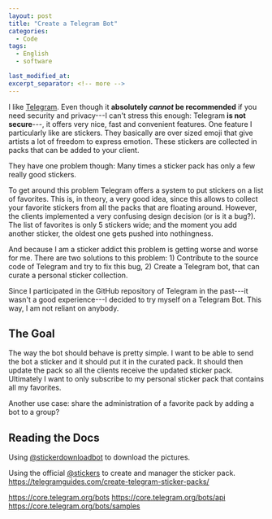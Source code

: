 ```yaml
---
layout: post
title: "Create a Telegram Bot"
categories:
  - Code
tags:
  - English
  - software

last_modified_at:
excerpt_separator: <!-- more -->
---
```


I like [Telegram](https://telegram.org). Even though it **absolutely _cannot_ be recommended** if you need security and privacy---I can't stress this enough: Telegram **is not secure**---, it offers very nice, fast and convenient features. One feature I particularly like are stickers. They basically are over sized emoji that give artists a lot of freedom to express emotion. These stickers are collected in packs that can be added to your client.

They have one problem though: Many times a sticker pack has only a few really good stickers.

To get around this problem Telegram offers a system to put stickers on a list of favorites. This is, in theory, a very good idea, since this allows to collect your favorite stickers from all the packs that are floating around. However, the clients implemented a very confusing design decision (or is it a bug?). The list of favorites is only 5 stickers wide; and the moment you add another sticker, the oldest one gets pushed into nothingness.

And because I am a sticker addict this problem is getting worse and worse for me. There are two solutions to this problem: 1) Contribute to the source code of Telegram and try to fix this bug, 2) Create a Telegram bot, that can curate a personal sticker collection.

Since I participated in the GitHub repository of Telegram in the past---it wasn't a good experience---I decided to try myself on a Telegram Bot. This way, I am not reliant on anybody.

<!-- more -->

## The Goal

The way the bot should behave is pretty simple. I want to be able to send the bot a sticker and it should put it in the curated pack. It should then update the pack so all the clients receive the updated sticker pack. Ultimately I want to only subscribe to my personal sticker pack that contains all my favorites.

Another use case: share the administration of a favorite pack by adding a bot to a group?

## Reading the Docs

Using [@stickerdownloadbot](https://telegram.me/stickerdownloadbot) to download the pictures.

Using the official [@stickers](https://telegram.me/stickers) to create and manager the sticker pack.
https://telegramguides.com/create-telegram-sticker-packs/


https://core.telegram.org/bots
https://core.telegram.org/bots/api
https://core.telegram.org/bots/samples